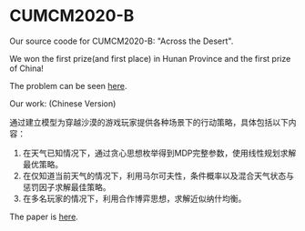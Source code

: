 # CUMCM2020-B
Our source coode for CUMCM2020-B: "Across the Desert".

We won the first prize(and first place) in Hunan Province and the first prize of China!

The problem can be seen [here](http://www.mcm.edu.cn/html_cn/node/10405905647c52abfd6377c0311632b5.html).

Our work: (Chinese Version)

通过建立模型为穿越沙漠的游戏玩家提供各种场景下的行动策略，具体包括以下内容：

1. 在天气已知情况下，通过贪心思想枚举得到MDP完整参数，使用线性规划求解最优策略。
2. 在仅知道当前天气的情况下，利用马尔可夫性，条件概率以及混合天气状态与惩罚因子求解最佳策略。
3. 在多名玩家的情况下，利用合作博弈思想，求解近似纳什均衡。

The paper is [here](https://youngzhou1999.github.io/pdfs/B202018005030.pdf). 

